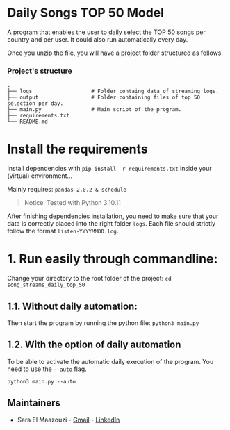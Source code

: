 # Daily Songs TOP 50 Model

A program that enables the user to daily select the TOP 50 songs per country and per user.
It could also run automatically every day.

Once you unzip the file, you will have a project folder structured as follows.

### Project's structure

    .
    ├── logs                   # Folder containg data of streaming logs.
    ├── output                 # Folder containing files of top 50 selection per day.
    ├── main.py                # Main script of the program.
    ├── requirements.txt
    └── README.md

# Install the requirements
Install dependencies with `pip install -r requirements.txt` inside your (virtual) environment...

Mainly requires: `pandas-2.0.2 & schedule`

> Notice: Tested with Python 3.10.11

After finishing dependencies installation, you need to make sure that your data is correctly placed into the right folder `logs`.
Each file should strictly follow the format `listen-YYYYMMDD.log`.

# 1. Run easily through commandline:

Change your directory to the root folder of the project:
`cd song_streams_daily_top_50`

## 1.1. Without daily automation:

Then start the program by running the python file:
`python3 main.py`

## 1.2. With the option of daily automation
To be able to activate the automatic daily execution of the program. You need to use the `--auto` flag.

`python3 main.py --auto`

## Maintainers

- Sara El Maazouzi - [Gmail](elmaazouzi.sara@gmail.com) -  [LinkedIn](https://www.linkedin.com/in/saraelm)
